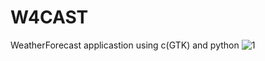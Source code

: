 # W4CAST
WeatherForecast applicastion using c(GTK) and python
![1](https://user-images.githubusercontent.com/118742334/224647845-6110c97d-2887-42a3-9251-333d17dbb381.png)
